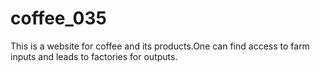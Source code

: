 # coffee_035
This is a website for coffee and its products.One can find access to farm inputs and leads to factories for outputs.
